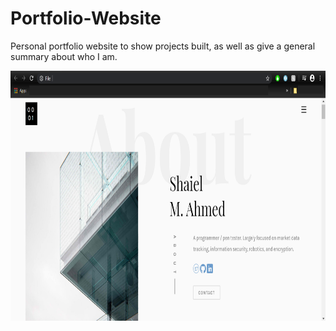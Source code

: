 # Portfolio-Website

Personal portfolio website to show projects built, as well as give a general summary about who I am.

<img src="images/screen.png"  height="400" />
